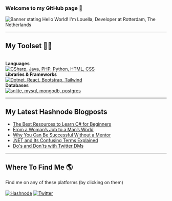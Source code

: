 ### Welcome to my GitHub page 👋

<img src="https://github.com/louelladev/louelladev/blob/main/banner_github.png?raw=true" alt="Banner stating Hello World! I'm Louella, Developer at Rotterdam, The Netherlands">

----

## My Toolset :woman_technologist:
<br><strong>Languages</strong><br>
[![CSharp, Java, PHP, Python, HTML, CSS](https://skillicons.dev/icons?i=cs,java,php,py)](https://skillicons.dev)
<br><strong>Libraries & Frameworks</strong><br>
[![Dotnet, React, Bootstrap, Tailwind](https://skillicons.dev/icons?i=dotnet,react,bootstrap,tailwind)](https://skillicons.dev)
<br><strong>Databases</strong><br>
[![sqlite, mysql, mongodb, postgres](https://skillicons.dev/icons?i=sqlite,mysql,mongodb,postgres)](https://skillicons.dev)

---

## My Latest Hashnode Blogposts
 <!-- BLOG-POST-LIST:START -->
- [The Best Resources to Learn C# for Beginners](https://lovelacecoding.hashnode.dev/the-best-resources-to-learn-c-for-beginners)
- [From a Woman’s Job to a Man’s World](https://lovelacecoding.hashnode.dev/from-a-womans-job-to-a-mans-world)
- [Why You Can Be Successful Without a Mentor](https://lovelacecoding.hashnode.dev/why-you-can-be-successful-without-a-mentor)
- [.NET and Its Confusing Terms Explained](https://lovelacecoding.hashnode.dev/net-and-its-confusing-terms-explained)
- [Do&#39;s and Don&#39;ts with Twitter DMs](https://lovelacecoding.hashnode.dev/dos-and-donts-with-twitter-dms)
<!-- BLOG-POST-LIST:END -->
 
---

## Where To Find Me :earth_americas:
Find me on any of these platforms (by clicking on them) <br><br>
[![Hashnode](https://img.shields.io/badge/Hashnode-2962FF?style=for-the-badge&logo=hashnode&logoColor=white)](https://hashnode.com/@lovelacecoding) 
[![Twitter](https://img.shields.io/twitter/follow/lovelacecoding?logo=twitter&style=for-the-badge)](https://twitter.com/lovelacecoding)

